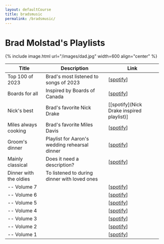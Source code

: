 ```yaml
---
layout: defaultCourse
title: bradsmusic
permalink: /bradsmusic/
---
```


# Brad Molstad's Playlists 

{% include image.html url="/images/dad.jpg" width=600 align="center" %}

| Title | Description | Link | 
| -------- | ------- | ------- |
| Top 100 of 2023 | Brad's most listened to songs of 2023 |  [[spotify](https://open.spotify.com/playlist/1MDtDskcYRs2QwIdsDISeK?si=e60d84a8528f4137)] |  
| Boards for all | Inspired by Boards of Canada  | [[spotify](https://open.spotify.com/playlist/0PoYaJX9Kx0H8V695YRO8k?si=dc67627f12874feb)] |  
|Nick's best |  Brad's favorite Nick Drake | [[spotify](Nick Drake inspired playlist)] |  
| Miles always cooking    &nbsp; &nbsp;| Brad's favorite Miles Davis | [[spotify](https://open.spotify.com/playlist/1WcMNBg0Z7ks98yAhGTTU4?si=399803bdd933430c)] |  
| Groom's dinner | Playlist for Aaron's wedding rehearsal dinner | [[spotify](https://open.spotify.com/playlist/6NrsjZjWbFAPJds1192AG2?si=817b534cac104534)] |  
| Mainly classical | Does it need a description? | [[spotify](https://open.spotify.com/playlist/6v0XNYhAFmKCuIjab5TyJz?si=461c4e42285c4565)] |  
| Dinner with the oldies &nbsp;| To listened to during dinner with loved ones |     |  
| -- Volume 7 | | [[spotify](https://open.spotify.com/playlist/60LssRB3nYtDRqw5y4LfiG?si=a53300d4144342f4)] |  
| -- Volume 6 | | [[spotify](https://open.spotify.com/playlist/7xorKtoBDIJzUg5agt1diR?si=444bda68afa84a30)] |  
| -- Volume 5 | | [[spotify](https://open.spotify.com/playlist/58BXEX4AjlUmO0b9bOwI5l?si=b4a5e34879e043e4)] |  
| -- Volume 4 | | [[spotify](https://open.spotify.com/playlist/70ZCuQRWZeyDezqLx5R6Xs?si=f49fa9405d4f4cde)] |  
| -- Volume 3 | | [[spotify](https://open.spotify.com/playlist/4tGVFIxwt4XGv9a36TCMkt?si=353cacdcc2e249f0)] |  
| -- Volume 2 | | [[spotify](https://open.spotify.com/playlist/4kfq8quC1bl9ZWQfbct6Ds?si=cfa8da472b1b4030)] |  
| -- Volume 1 | | [[spotify](https://open.spotify.com/playlist/3e303nLnS3pq1CCXimm7BR?si=d44a6ce5b6d14b6e)] |  

 

